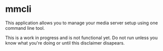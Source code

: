 mmcli
=====

This application allows you to manage your media server setup using one command line tool.

This is a work in progress and is not functional yet. Do not run unless you know what you're doing or until this disclaimer disapears. 
